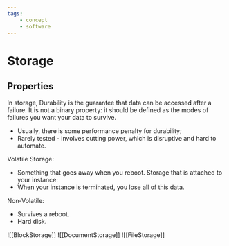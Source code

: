 ```yaml
---
tags:
    - concept
    - software
---
```


# Storage

## Properties

In storage, Durability is the guarantee that data can be accessed after a failure. It is not a binary property: it should be defined as the modes of failures you want your data to survive.

- Usually, there is some performance penalty for durability;
- Rarely tested - involves cutting power, which is disruptive and hard to automate.

Volatile Storage:

- Something that goes away when you reboot. Storage that is attached to your instance:
- When your instance is terminated, you lose all of this data.

Non-Volatile:

- Survives a reboot.
- Hard disk.

![[BlockStorage]]
![[DocumentStorage]]
![[FileStorage]]
